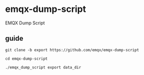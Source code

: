 # emqx-dump-script
EMQX Dump Script

## guide

```
git clone -b export https://github.com/emqx/emqx-dump-script

cd emqx-dump-script 

./emqx_dump_script export data_dir

```
